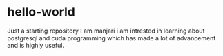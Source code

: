 # hello-world
Just a starting repository
I am manjari i am intrested in learning about postgresql and cuda programming which has made a lot of advancement and is highly useful.
